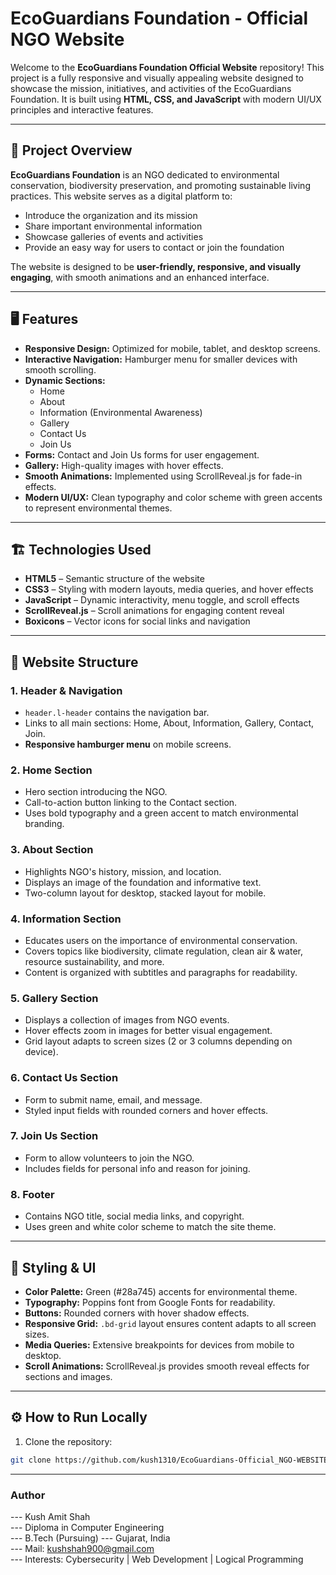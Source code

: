 # EcoGuardians Foundation - Official NGO Website

Welcome to the **EcoGuardians Foundation Official Website** repository! This project is a fully responsive and visually appealing website designed to showcase the mission, initiatives, and activities of the EcoGuardians Foundation. It is built using **HTML, CSS, and JavaScript** with modern UI/UX principles and interactive features.

---

## 🌿 Project Overview

**EcoGuardians Foundation** is an NGO dedicated to environmental conservation, biodiversity preservation, and promoting sustainable living practices. This website serves as a digital platform to:

- Introduce the organization and its mission
- Share important environmental information
- Showcase galleries of events and activities
- Provide an easy way for users to contact or join the foundation

The website is designed to be **user-friendly, responsive, and visually engaging**, with smooth animations and an enhanced interface.

---

## 🖥️ Features

- **Responsive Design:** Optimized for mobile, tablet, and desktop screens.
- **Interactive Navigation:** Hamburger menu for smaller devices with smooth scrolling.
- **Dynamic Sections:**
  - Home
  - About
  - Information (Environmental Awareness)
  - Gallery
  - Contact Us
  - Join Us
- **Forms:** Contact and Join Us forms for user engagement.
- **Gallery:** High-quality images with hover effects.
- **Smooth Animations:** Implemented using ScrollReveal.js for fade-in effects.
- **Modern UI/UX:** Clean typography and color scheme with green accents to represent environmental themes.

---

## 🏗️ Technologies Used

- **HTML5** – Semantic structure of the website
- **CSS3** – Styling with modern layouts, media queries, and hover effects
- **JavaScript** – Dynamic interactivity, menu toggle, and scroll effects
- **ScrollReveal.js** – Scroll animations for engaging content reveal
- **Boxicons** – Vector icons for social links and navigation

---

## 📂 Website Structure

### **1. Header & Navigation**

- `header.l-header` contains the navigation bar.
- Links to all main sections: Home, About, Information, Gallery, Contact, Join.
- **Responsive hamburger menu** on mobile screens.

### **2. Home Section**

- Hero section introducing the NGO.
- Call-to-action button linking to the Contact section.
- Uses bold typography and a green accent to match environmental branding.

### **3. About Section**

- Highlights NGO's history, mission, and location.
- Displays an image of the foundation and informative text.
- Two-column layout for desktop, stacked layout for mobile.

### **4. Information Section**

- Educates users on the importance of environmental conservation.
- Covers topics like biodiversity, climate regulation, clean air & water, resource sustainability, and more.
- Content is organized with subtitles and paragraphs for readability.

### **5. Gallery Section**

- Displays a collection of images from NGO events.
- Hover effects zoom in images for better visual engagement.
- Grid layout adapts to screen sizes (2 or 3 columns depending on device).

### **6. Contact Us Section**

- Form to submit name, email, and message.
- Styled input fields with rounded corners and hover effects.

### **7. Join Us Section**

- Form to allow volunteers to join the NGO.
- Includes fields for personal info and reason for joining.

### **8. Footer**

- Contains NGO title, social media links, and copyright.
- Uses green and white color scheme to match the site theme.

---

## 🎨 Styling & UI

- **Color Palette:** Green (#28a745) accents for environmental theme.
- **Typography:** Poppins font from Google Fonts for readability.
- **Buttons:** Rounded corners with hover shadow effects.
- **Responsive Grid:** `.bd-grid` layout ensures content adapts to all screen sizes.
- **Media Queries:** Extensive breakpoints for devices from mobile to desktop.
- **Scroll Animations:** ScrollReveal.js provides smooth reveal effects for sections and images.

---


## ⚙️ How to Run Locally

1. Clone the repository:

```bash
git clone https://github.com/kush1310/EcoGuardians-Official_NGO-WEBSITE.git
```

---

### Author  
--- Kush Amit Shah  
--- Diploma in Computer Engineering  
--- B.Tech (Pursuing)
--- Gujarat, India  
--- Mail: kushshah900@gmail.com  
--- Interests: Cybersecurity | Web Development | Logical Programming  

